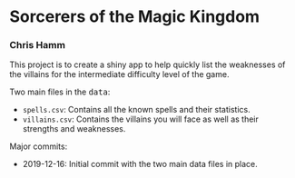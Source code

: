 # Sorcerers of the Magic Kingdom

### Chris Hamm

This project is to create a shiny app to help quickly list the weaknesses of the villains for the intermediate difficulty level of the game.

Two main files in the <kbd>data</kbd>:

- `spells.csv`: Contains all the known spells and their statistics.
- `villains.csv`: Contains the villains you will face as well as their strengths and weaknesses.


Major commits:

- 2019-12-16: Initial commit with the two main data files in place. 
